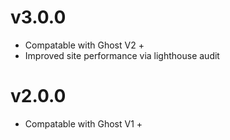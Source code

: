 # v3.0.0

- Compatable with Ghost V2 +
- Improved site performance via lighthouse audit

# v2.0.0

- Compatable with Ghost V1 +
